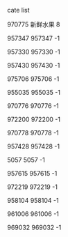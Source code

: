 cate list

970775 新鲜水果 8

957347 957347 -1

957330 957330 -1

957430 957430 -1

975706 975706 -1

955035 955035 -1

970776 970776 -1

972200 972200 -1

970778 970778 -1

957428 957428 -1

5057 5057 -1

957615 957615 -1

972219 972219 -1

958104 958104 -1

961006 961006 -1

969032 969032 -1

